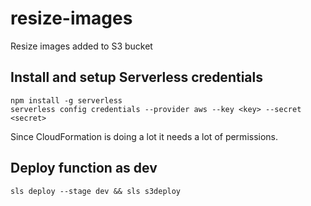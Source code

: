 # resize-images
Resize images added to S3 bucket

## Install and setup Serverless credentials
```
npm install -g serverless
serverless config credentials --provider aws --key <key> --secret <secret>
```
Since CloudFormation is doing a lot it needs a lot of permissions.

## Deploy function as dev
```
sls deploy --stage dev && sls s3deploy
```

